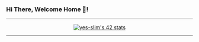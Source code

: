 <h3 font-famly="bison">Hi There, Welcome Home  👾!</h3>

---

<div align="center">
  
<a href="https://github.com/JaeSeoKim/badge42"><img src="https://badge42.vercel.app/api/v2/cl9smgnrq00250fju0ztclesb/stats?cursusId=21&coalitionId=80" alt="yes-slim's 42 stats" /></a>

---
